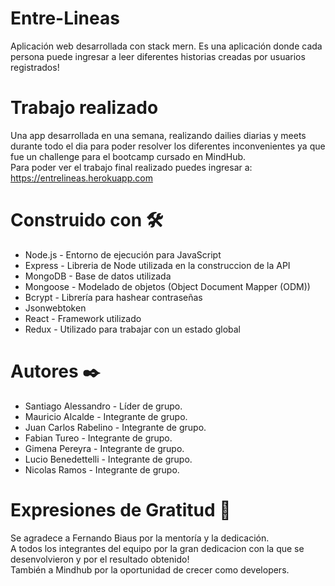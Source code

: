 # Entre-Lineas
Aplicación web desarrollada con stack mern. Es una aplicación donde cada persona puede ingresar a leer diferentes historias creadas por usuarios registrados!
# Trabajo realizado
Una app desarrollada en una semana, realizando dailies diarias y meets durante todo el dia para poder resolver los diferentes inconvenientes ya que fue un challenge para el bootcamp cursado en MindHub.
<br/>Para poder ver el trabajo final realizado puedes ingresar a: https://entrelineas.herokuapp.com
# Construido con 🛠️
- Node.js - Entorno de ejecución para JavaScript
- Express - Libreria de Node utilizada en la construccion de la API
- MongoDB - Base de datos utilizada
- Mongoose - Modelado de objetos (Object Document Mapper (ODM))
- Bcrypt - Librería para hashear contraseñas
- Jsonwebtoken
- React - Framework utilizado
- Redux - Utilizado para trabajar con un estado global
# Autores ✒️
- Santiago Alessandro - Líder de grupo.
- Mauricio Alcalde - Integrante de grupo.
- Juan Carlos Rabelino - Integrante de grupo.
- Fabian Tureo - Integrante de grupo.
- Gimena Pereyra - Integrante de grupo.
- Lucio Benedettelli - Integrante de grupo.
- Nicolas Ramos - Integrante de grupo.
# Expresiones de Gratitud 🎁
Se agradece a Fernando Biaus por la mentoría y la dedicación. <br/>
A todos los integrantes del equipo por la gran dedicacion con la que se desenvolvieron y por el resultado obtenido! <br/>
También a Mindhub por la oportunidad de crecer como developers.
